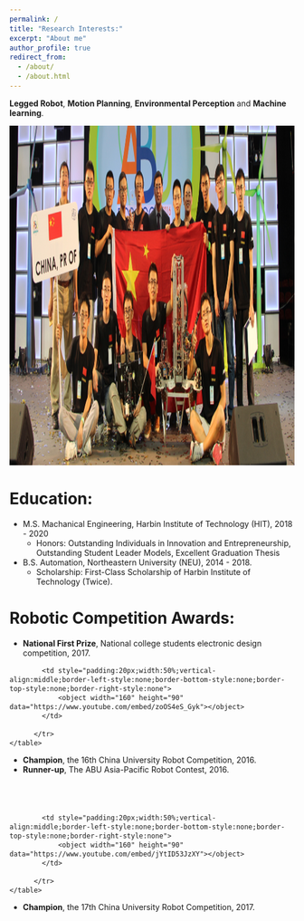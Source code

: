 ```yaml
---
permalink: /
title: "Research Interests:"
excerpt: "About me"
author_profile: true
redirect_from: 
  - /about/
  - /about.html
---
```


**Legged Robot**, **Motion Planning**, **Environmental Perception** and **Machine learning**.

<!-- ![avatar](../images/hexapod.png) -->
<html>
<img src="222.png" alt="Smiley face" width="1200" height="600">
</html>


Education:
======
* M.S. Machanical Engineering, Harbin Institute of Technology (HIT), 2018 - 2020
  * Honors: Outstanding Individuals in Innovation and Entrepreneurship, Outstanding Student Leader Models, Excellent Graduation Thesis
* B.S. Automation, Northeastern University (NEU), 2014 - 2018.
  * Scholarship: First-Class Scholarship of Harbin Institute of Technology (Twice).

  
Robotic Competition Awards:
======
* **National First Prize**, National college students electronic design competition, 2017.
<html>
    <table style="width:100%;border:0px;border-spacing:0px;border-collapse:separate;margin-right:auto;margin-left:auto;">
          <tr onmouseout="nightsight_stop()" onmouseover="nightsight_start()">
            <td style="padding:20px;width:50%;vertical-align:middle;border-left-style:none;border-bottom-style:none;border-top-style:none;border-right-style:none">
                <object width="160" height="90" data="https://www.youtube.com/embed/LF42DVWk_dk"></object>
            </td>

            <td style="padding:20px;width:50%;vertical-align:middle;border-left-style:none;border-bottom-style:none;border-top-style:none;border-right-style:none">
                <object width="160" height="90" data="https://www.youtube.com/embed/zoOS4eS_Gyk"></object>
            </td>

          </tr>
    </table>
</html>

* **Champion**, the 16th China University Robot Competition, 2016.
* **Runner-up**, The ABU Asia-Pacific Robot Contest, 2016.

<html>
    <table style="width:100%;border:0px;border-spacing:0px;border-collapse:separate;margin-right:auto;margin-left:auto;">
          <tr onmouseout="nightsight_stop()" onmouseover="nightsight_start()">
            <td style="padding:20px;width:50%;vertical-align:middle;border-left-style:none;border-bottom-style:none;border-top-style:none;border-right-style:none">
                <object width="160" height="90" data="https://www.youtube.com/embed/7Y2yZsyo860"></object>
            </td>

            <td style="padding:20px;width:50%;vertical-align:middle;border-left-style:none;border-bottom-style:none;border-top-style:none;border-right-style:none">
                <object width="160" height="90" data="https://www.youtube.com/embed/jYtID53JzXY"></object>
            </td>

          </tr>
    </table>
</html>

* **Champion**, the 17th China University Robot Competition, 2017.
<html>
    <table style="width:60%;border:0px;border-spacing:0px;border-collapse:separate;margin-right:auto;margin-left:auto;">
          <tr onmouseout="nightsight_stop()" onmouseover="nightsight_start()">
            <td style="padding:20px;width:100%;vertical-align:middle;border-left-style:none;border-bottom-style:none;border-top-style:none;border-right-style:none">
              <object width="160" height="90" data="https://www.youtube.com/embed/EyN3ycdQZ-8"></object>
            </td>
          </tr>
    </table>
</html>


